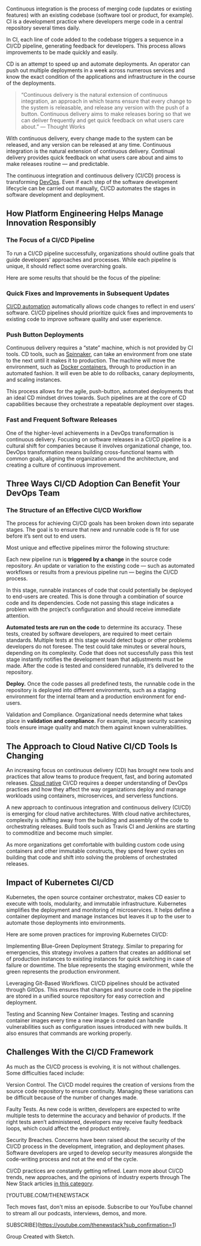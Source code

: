 Continuous integration is the process of merging code (updates or existing features) with an existing codebase (software tool or product, for example). CI is a development practice where developers merge code in a central repository several times daily.

In CI, each line of code added to the codebase triggers a sequence in a CI/CD pipeline, generating feedback for developers. This process allows improvements to be made quickly and easily.

CD is an attempt to speed up and automate deployments. An operator can push out multiple deployments in a week across numerous services and know the exact condition of the applications and infrastructure in the course of the deployments.

> “Continuous delivery is the natural extension of continuous integration, an approach in which teams ensure that every change to the system is releasable, and release any version with the push of a button. Continuous delivery aims to make releases boring so that we can deliver frequently and get quick feedback on what users care about.” — Thought Works

With continuous delivery, every change made to the system can be released, and any version can be released at any time. Continuous integration is the natural extension of continuous delivery. Continual delivery provides quick feedback on what users care about and aims to make releases routine — and predictable.

The continuous integration and continuous delivery (CI/CD) process is transforming [DevOps](https://thenewstack.io/devops/). Even if each step of the software development lifecycle can be carried out manually, CI/CD automates the stages in software development and deployment.

## How Platform Engineering Helps Manage Innovation Responsibly

### The Focus of a CI/CD Pipeline

To run a CI/CD pipeline successfully, organizations should outline goals that guide developers’ approaches and processes. While each pipeline is unique, it should reflect some overarching goals.

Here are some results that should be the focus of the pipeline:

### Quick Fixes and Improvements in Subsequent Updates

[CI/CD automation](https://thenewstack.io/3-ways-to-use-automation-in-ci-cd-pipelines/ "CI/CD automation") automatically allows code changes to reflect in end users’ software. CI/CD pipelines should prioritize quick fixes and improvements to existing code to improve software quality and user experience.

### Push Button Deployments

Continuous delivery requires a “state” machine, which is not provided by CI tools. CD tools, such as [Spinnaker](https://thenewstack.io/kick-the-tires-on-spinnaker-with-armorys-minnaker/), can take an environment from one state to the next until it makes it to production. The machine will move the environment, such as [Docker containers](https://thenewstack.io/containers/), through to production in an automated fashion. It will even be able to do rollbacks, canary deployments, and scaling instances.

This process allows for the agile, push-button, automated deployments that an ideal CD mindset drives towards. Such pipelines are at the core of CD capabilities because they orchestrate a repeatable deployment over stages.

### Fast and Frequent Software Releases

One of the higher-level achievements in a DevOps transformation is continuous delivery. Focusing on software releases in a CI/CD pipeline is a cultural shift for companies because it involves organizational change, too. DevOps transformation means building cross-functional teams with common goals, aligning the organization around the architecture, and creating a culture of continuous improvement.

## Three Ways CI/CD Adoption Can Benefit Your DevOps Team

### The Structure of an Effective CI/CD Workflow

The process for achieving CI/CD goals has been broken down into separate stages. The goal is to ensure that new and runnable code is fit for use before it’s sent out to end users.

Most unique and effective pipelines mirror the following structure:

Each new pipeline run is **triggered by a change** in the source code repository. An update or variation to the existing code — such as automated workflows or results from a previous pipeline run — begins the CI/CD process.

In this stage, runnable instances of code that could potentially be deployed to end-users are created. This is done through a combination of source code and its dependencies. Code not passing this stage indicates a problem with the project’s configuration and should receive immediate attention.

**Automated tests are run on the code** to determine its accuracy. These tests, created by software developers, are required to meet certain standards. Multiple tests at this stage would detect bugs or other problems developers do not foresee. The test could take minutes or several hours, depending on its complexity. Code that does not successfully pass this test stage instantly notifies the development team that adjustments must be made. After the code is tested and considered runnable, it’s delivered to the repository.

**Deploy.** Once the code passes all predefined tests, the runnable code in the repository is deployed into different environments, such as a staging environment for the internal team and a production environment for end-users.

Validation and Compliance. Organizational needs determine what takes place in **validation and compliance**. For example, image security scanning tools ensure image quality and match them against known vulnerabilities.

## The Approach to Cloud Native CI/CD Tools Is Changing

An increasing focus on continuous delivery (CD) has brought new tools and practices that allow teams to produce frequent, fast, and boring automated releases. [Cloud native](https://thenewstack.io/cloud-native/) CI/CD requires a deeper understanding of DevOps practices and how they affect the way organizations deploy and manage workloads using containers, microservices, and serverless functions.

A new approach to continuous integration and continuous delivery (CI/CD) is emerging for cloud native architectures. With cloud native architectures, complexity is shifting away from the building and assembly of the code to orchestrating releases. Build tools such as Travis CI and Jenkins are starting to commoditize and become much simpler.

As more organizations get comfortable with building custom code using containers and other immutable constructs, they spend fewer cycles on building that code and shift into solving the problems of orchestrated releases.

## Impact of Kubernetes CI/CD

Kubernetes, the open source container orchestrator, makes CD easier to execute with tools, modularity, and immutable infrastructure. Kubernetes simplifies the deployment and monitoring of microservices. It helps define a container deployment and manage instances but leaves it up to the user to automate those deployments into environments.

Here are some proven practices for improving Kubernetes CI/CD:

Implementing Blue-Green Deployment Strategy. Similar to preparing for emergencies, this strategy involves a pattern that creates an additional set of production instances to existing instances for quick switching in case of failure or downtime. The blue represents the staging environment, while the green represents the production environment.

Leveraging Git-Based Workflows. CI/CD pipelines should be activated through GitOps. This ensures that changes and source code in the pipeline are stored in a unified source repository for easy correction and deployment.

Testing and Scanning New Container Images. Testing and scanning container images every time a new image is created can handle vulnerabilities such as configuration issues introduced with new builds. It also ensures that commands are working properly.

## Challenges With the CI/CD Framework

As much as the CI/CD process is evolving, it is not without challenges. Some difficulties faced include:

Version Control. The CI/CD model requires the creation of versions from the source code repository to ensure continuity. Managing these variations can be difficult because of the number of changes made.

Faulty Tests. As new code is written, developers are expected to write multiple tests to determine the accuracy and behavior of products. If the right tests aren’t administered, developers may receive faulty feedback loops, which could affect the end product entirely.

Security Breaches. Concerns have been raised about the security of the CI/CD process in the development, integration, and deployment phases. Software developers are urged to develop security measures alongside the code-writing process and not at the end of the cycle.

CI/CD practices are constantly getting refined. Learn more about CI/CD trends, new approaches, and the opinions of industry experts through The New Stack articles [in this category](https://thenewstack.io/ci-cd/).

[YOUTUBE.COM/THENEWSTACK

Tech moves fast, don't miss an episode. Subscribe to our YouTube
channel to stream all our podcasts, interviews, demos, and more.

SUBSCRIBE](https://youtube.com/thenewstack?sub_confirmation=1)

Group
Created with Sketch.